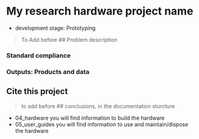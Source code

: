 # My research hardware project name

- development stage: Prototyping



> To Add before ## Problem description


### Standard compliance

### Outputs: Products and data

## Cite this project


> to add before ## conclusions, in the documentation sturcture

- 04_hardware you will find information to build the hardware
- 05_user_guides you will find information to use and maintain/dispose the hardware

